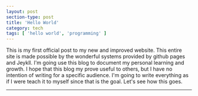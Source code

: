 ```yaml
---
layout: post
section-type: post
title: 'Hello World'
category: tech
tags: [ 'hello world', 'programming' ]
---
```


This is my first official post to my new and improved website. This entire site is made possible by the wonderful systems provided by github pages and Jeykll. I'm going use this blog to document my personal learning and growth. I hope that this blog my prove useful to others, but I have no intention of writing for a specific audience. I'm going to write everything as if I were teach it to myself since that is the goal. Let's see how this goes.

---